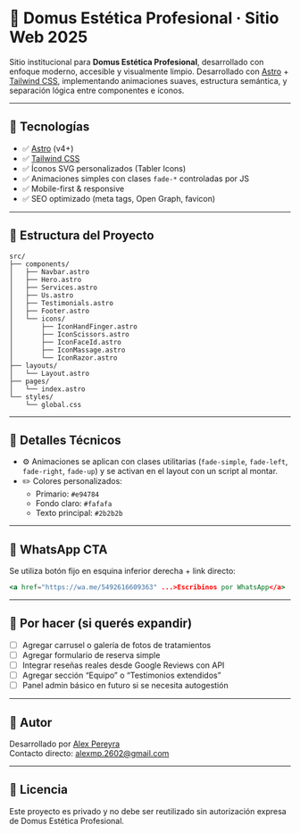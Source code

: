 # 💅 Domus Estética Profesional · Sitio Web 2025

Sitio institucional para **Domus Estética Profesional**, desarrollado con enfoque moderno, accesible y visualmente limpio. Desarrollado con [Astro](https://astro.build/) + [Tailwind CSS](https://tailwindcss.com/), implementando animaciones suaves, estructura semántica, y separación lógica entre componentes e íconos.

---

## 🚀 Tecnologías

- ✅ [Astro](https://astro.build/) (v4+)
- ✅ [Tailwind CSS](https://tailwindcss.com/)
- ✅ Íconos SVG personalizados (Tabler Icons)
- ✅ Animaciones simples con clases `fade-*` controladas por JS
- ✅ Mobile-first & responsive
- ✅ SEO optimizado (meta tags, Open Graph, favicon)

---

## 📁 Estructura del Proyecto

```
src/
├── components/
│   ├── Navbar.astro
│   ├── Hero.astro
│   ├── Services.astro
│   ├── Us.astro
│   ├── Testimonials.astro
│   ├── Footer.astro
│   └── icons/
│       ├── IconHandFinger.astro
│       ├── IconScissors.astro
│       ├── IconFaceId.astro
│       ├── IconMassage.astro
│       └── IconRazor.astro
├── layouts/
│   └── Layout.astro
├── pages/
│   └── index.astro
└── styles/
    └── global.css
```

---

## 🧠 Detalles Técnicos

- ⚙️ Animaciones se aplican con clases utilitarias (`fade-simple`, `fade-left`, `fade-right`, `fade-up`) y se activan en el layout con un script al montar.
- ✏️ Colores personalizados:  
  - Primario: `#e94784`  
  - Fondo claro: `#fafafa`  
  - Texto principal: `#2b2b2b`

---

## 📱 WhatsApp CTA

Se utiliza botón fijo en esquina inferior derecha + link directo:

```jsx
<a href="https://wa.me/5492616609363" ...>Escribinos por WhatsApp</a>
```

---

## 🔄 Por hacer (si querés expandir)

- [ ] Agregar carrusel o galería de fotos de tratamientos
- [ ] Agregar formulario de reserva simple
- [ ] Integrar reseñas reales desde Google Reviews con API
- [ ] Agregar sección “Equipo” o “Testimonios extendidos”
- [ ] Panel admin básico en futuro si se necesita autogestión

---

## 👤 Autor

Desarrollado por [Alex Pereyra](https://www.alexpereyra.dev)  
Contacto directo: [alexmp.2602@gmail.com](mailto:alexmp.2602@gmail.com)

---

## 📄 Licencia

Este proyecto es privado y no debe ser reutilizado sin autorización expresa de Domus Estética Profesional.